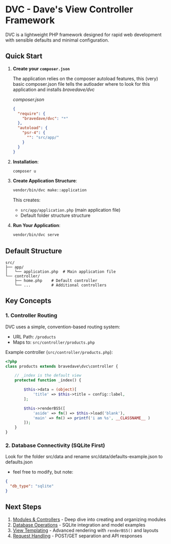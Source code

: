 # DVC - Dave's View Controller Framework

DVC is a lightweight PHP framework designed for rapid web development with sensible defaults and minimal configuration.

## Quick Start

1. **Create your ```composer.json```**

   The application relies on the composer autoload features,
   this (very) basic composer.json file tells the autloader where to look
   for this application and installs *bravedave/dvc*

   *composer.json*
   ```json
   {
     "require": {
       "bravedave/dvc": "*"
     },
     "autoload": {
       "psr-4": {
         "": "src/app/"
       }
     }
   }
   ```

2. **Installation**:

   ```bash
   composer u
   ```

3. **Create Application Structure**:

   ```bash
   vendor/bin/dvc make::application
   ```
   This creates:
   - `src/app/application.php` (main application file)
   - Default folder structure structure

4. **Run Your Application**:

   ```bash
   vendor/bin/dvc serve
   ```

## Default Structure

```
src/
├── app/
│   └── application.php  # Main application file
└── controller/
    ├── home.php    # Default controller
    └── ...         # Additional controllers
```

## Key Concepts

### 1. Controller Routing
DVC uses a simple, convention-based routing system:

- URL Path: `/products`
- Maps to: `src/controller/products.php`

Example controller (`src/controller/products.php`):
```php
<?php
class products extends bravedave\dvc\controller {

    // _index is the default view
    protected function _index() {

        $this->data = (object)[
            'title' => $this->title = config::label,
        ];

        $this->renderBS5([
            'aside' => fn() => $this->load('blank'),
            'main' => fn() => printf('i am %s', __CLASSNAME__ )
        ]);
    }
}
```

### 2. Database Connectivity (SQLite First)

   Look for the folder src/data and rename src/data/defaults-example.json to defaults.json
   * feel free to modify, but note: 

```json
{
  "db_type": "sqlite"
}
```

## Next Steps
1. [Modules & Controllers](modules-and-controllers.md) - Deep dive into creating and organizing modules
2. [Database Operations](database.md) - SQLite integration and model examples
3. [View Templating](views.md) - Advanced rendering with `renderBS5()` and layouts
4. [Request Handling](requests.md) - POST/GET separation and API responses